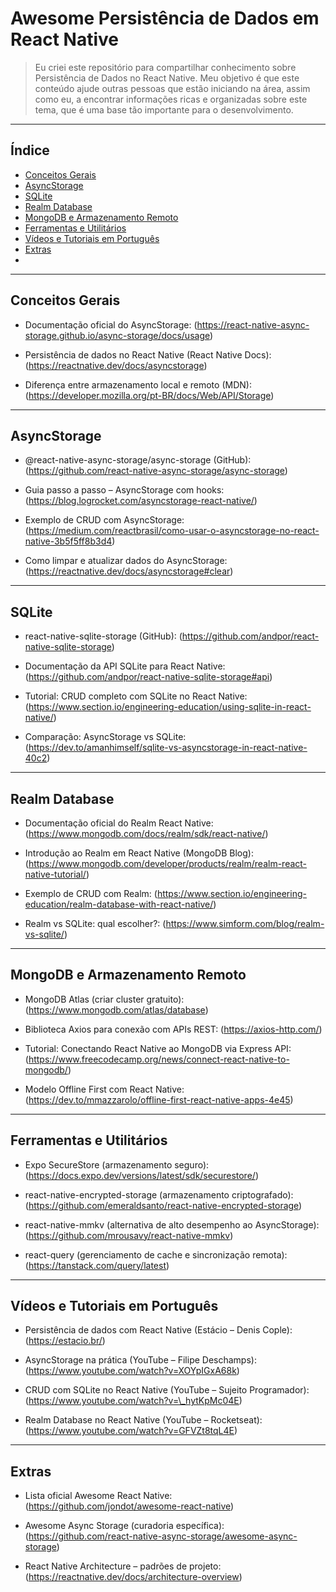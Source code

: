 # Awesome Persistência de Dados em React Native

> Eu criei este repositório para compartilhar conhecimento sobre Persistência de Dados no React Native. Meu objetivo é que este conteúdo ajude outras pessoas que estão iniciando na área, assim como eu, a encontrar informações ricas e organizadas sobre este tema, que é uma base tão importante para o desenvolvimento.

---

## Índice
- [Conceitos Gerais](#conceitos-gerais)
- [AsyncStorage](#asyncstorage)
- [SQLite](#sqlite)
- [Realm Database](#realm-database)
- [MongoDB e Armazenamento Remoto](#mongodb-e-armazenamento-remoto)
- [Ferramentas e Utilitários](#ferramentas-e-utilitários)
- [Vídeos e Tutoriais em Português](#vídeos-e-tutoriais-em-português)
- [Extras](#extras)
- 
---

## Conceitos Gerais

- Documentação oficial do AsyncStorage: (https://react-native-async-storage.github.io/async-storage/docs/usage)

- Persistência de dados no React Native (React Native Docs): (https://reactnative.dev/docs/asyncstorage)

- Diferença entre armazenamento local e remoto (MDN): (https://developer.mozilla.org/pt-BR/docs/Web/API/Storage)

---

## AsyncStorage

- @react-native-async-storage/async-storage (GitHub): (https://github.com/react-native-async-storage/async-storage)

- Guia passo a passo – AsyncStorage com hooks: (https://blog.logrocket.com/asyncstorage-react-native/)

- Exemplo de CRUD com AsyncStorage: (https://medium.com/reactbrasil/como-usar-o-asyncstorage-no-react-native-3b5f5ff8b3d4)

- Como limpar e atualizar dados do AsyncStorage: (https://reactnative.dev/docs/asyncstorage#clear)

---

## SQLite

- react-native-sqlite-storage (GitHub): (https://github.com/andpor/react-native-sqlite-storage)

- Documentação da API SQLite para React Native: (https://github.com/andpor/react-native-sqlite-storage#api)

- Tutorial: CRUD completo com SQLite no React Native: (https://www.section.io/engineering-education/using-sqlite-in-react-native/)

- Comparação: AsyncStorage vs SQLite: (https://dev.to/amanhimself/sqlite-vs-asyncstorage-in-react-native-40c2)

---

## Realm Database

- Documentação oficial do Realm React Native: (https://www.mongodb.com/docs/realm/sdk/react-native/)

- Introdução ao Realm em React Native (MongoDB Blog): (https://www.mongodb.com/developer/products/realm/realm-react-native-tutorial/)

- Exemplo de CRUD com Realm: (https://www.section.io/engineering-education/realm-database-with-react-native/)

- Realm vs SQLite: qual escolher?: (https://www.simform.com/blog/realm-vs-sqlite/)

---

## MongoDB e Armazenamento Remoto

- MongoDB Atlas (criar cluster gratuito): (https://www.mongodb.com/atlas/database)

- Biblioteca Axios para conexão com APIs REST: (https://axios-http.com/)

- Tutorial: Conectando React Native ao MongoDB via Express API: (https://www.freecodecamp.org/news/connect-react-native-to-mongodb/)

- Modelo Offline First com React Native: (https://dev.to/mmazzarolo/offline-first-react-native-apps-4e45)

---

## Ferramentas e Utilitários

- Expo SecureStore (armazenamento seguro): (https://docs.expo.dev/versions/latest/sdk/securestore/)

- react-native-encrypted-storage (armazenamento criptografado): (https://github.com/emeraldsanto/react-native-encrypted-storage)

- react-native-mmkv (alternativa de alto desempenho ao AsyncStorage): (https://github.com/mrousavy/react-native-mmkv)

- react-query (gerenciamento de cache e sincronização remota): (https://tanstack.com/query/latest)

---

## Vídeos e Tutoriais em Português

- Persistência de dados com React Native (Estácio – Denis Cople): (https://estacio.br/)

- AsyncStorage na prática (YouTube – Filipe Deschamps): (https://www.youtube.com/watch?v=XOYpIGxA68k)

- CRUD com SQLite no React Native (YouTube – Sujeito Programador): (https://www.youtube.com/watch?v=\_hytKpMc04E)

- Realm Database no React Native (YouTube – Rocketseat): (https://www.youtube.com/watch?v=GFVZt8tqL4E)

---

## Extras

- Lista oficial Awesome React Native: (https://github.com/jondot/awesome-react-native)

- Awesome Async Storage (curadoria específica): (https://github.com/react-native-async-storage/awesome-async-storage)

- React Native Architecture – padrões de projeto: (https://reactnative.dev/docs/architecture-overview)









